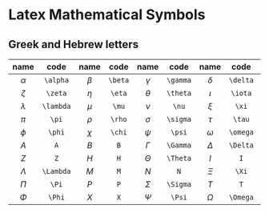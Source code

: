 # Latex Mathematical Symbols

## Greek and Hebrew letters

| name | code | name | code | name | code | name | code | name | code |
| :-: | :-: | :-: | :-: | :-: | :-: | :-: | :-: | :-: | :-: |
| $\alpha$ | `\alpha` | $\beta$ | `\beta` | $\gamma$ | `\gamma` | $\delta$ | `\delta` | $\epsilon$ | `\epsilon` |
| $\zeta$ | `\zeta` | $\eta$ | `\eta` | $\theta$ | `\theta` | $\iota$ | `\iota` | $\kappa$ | `\kappa` |
| $\lambda$ | `\lambda` | $\mu$ | `\mu` | $\nu$ | `\nu` | $\xi$ | `\xi` | $\omicron$ | `\omicron` |
| $\pi$ | `\pi` | $\rho$ | `\rho` | $\sigma$ | `\sigma` | $\tau$ | `\tau` | $\upsilon$ | `\upsilon` |
| $\phi$ | `\phi` | $\chi$ | `\chi` | $\psi$ | `\psi` | $\omega$ | `\omega` |  |  |
| $A$ | `A` | $B$ | `B` | $\Gamma$ | `\Gamma` | $\Delta$ | `\Delta` | $E$ | `E` |
| $Z$ | `Z` | $H$ | `H` | $\Theta$ | `\Theta` | $I$ | `I` | $K$ | `K` |
| $\Lambda$ | `\Lambda` | $M$ | `M` | $N$ | `N` | $\Xi$ | `\Xi` | $O$ | `O` |
| $\Pi$ | `\Pi` | $P$ | `P` | $\Sigma$ | `\Sigma` | $T$ | `T` | $\Upsilon$ | `\Upsilon` |
| $\Phi$ | `\Phi` | $X$ | `X` | $\Psi$ | `\Psi` | $\Omega$ | `\Omega` |  |  |
